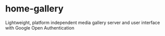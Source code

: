 # home-gallery
Lightweight, platform independent media gallery server and user interface with Google Open Authentication
